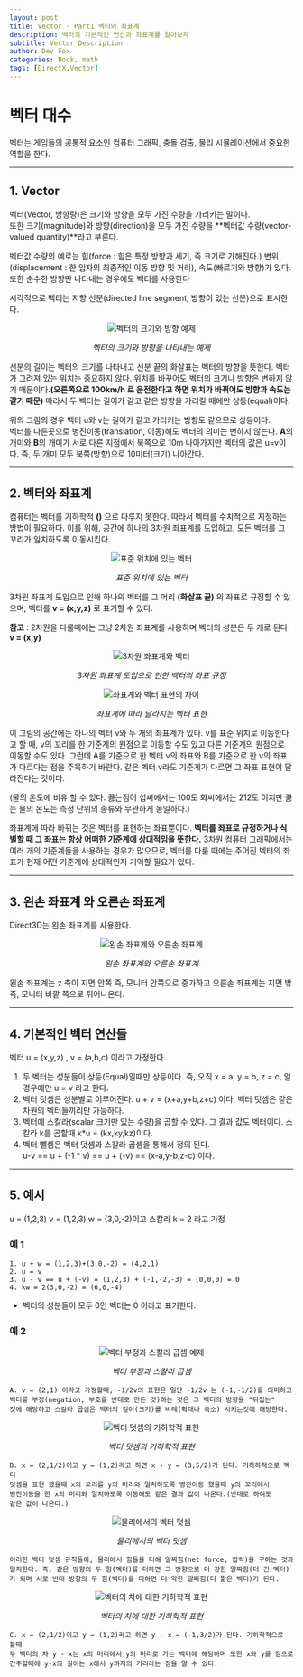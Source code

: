 ```yaml
---
layout: post
title: Vector - Part1 벡터와 좌표계
description: 벡터의 기본적인 연산과 좌표계를 알아보자
subtitle: Vector Description
author: Dev Fox
categories: Book, math
tags: [DirectX,Vector]
---
```


# 벡터 대수

벡터는 게임들의 공통적 요소인 컴퓨터 그래픽, 충돌 검출, 물리 시뮬레이션에서 중요한 역할을 한다. <br>

---
## 1. Vector

벡터(Vector, 방향량)은 크기와 방향을 모두 가진 수량을 가리키는 말이다.<br>
또한 크기(magnitude)와 방향(direction)을 모두 가진 수량을 **벡터값 수량(vector-valued quantity)**라고 부른다. <br>

벡터값 수량의 예로는 힘(force : 힘은 특정 방향과 세기, 즉 크기로 가해진다.) 변위(displacement : 한 입자의 최종적인 이동 방향 및 거리), 속도(빠르기와 방향)가 있다.
또한 순수한 방향만 나타내는 경우에도 벡터를 사용한다 <br>

시각적으로 벡터는 지향 선분(directed line segment, 방향이 있는 선분)으로 표시한다.

<div style="text-align: center;">
  <img src="https://github.com/user-attachments/assets/43066eda-93b1-4d42-a695-b7b2d3f275c8" alt="벡터의 크기와 방향 예제" />
  <p><em>벡터의 크기와 방향을 나타내는 예제</em></p>
</div>

선분의 길이는 벡터의 크기를 나타내고 선분 끝의 화살표는 벡터의 방향을 뜻한다. 벡터가 그려져 있는 위치는 중요하지 않다. 위치를 바꾸어도 벡터의 크기나 방향은 변하지 않기 때문이다.**(오른쪽으로 100km/h 로 운전한다고 하면 위치가 바뀌어도 방향과 속도는 같기 때문)** 따라서 두 벡터는 길이가 같고 같은 방향을 가리킬 때에만 상등(equal)이다.<br>

위의 그림의 경우 벡터 u와 v는 길이가 같고 가리키는 방향도 같으므로 상등이다. <br>
벡터를 다른곳으로 병진이동(translation, 이동)해도 벡터의 의미는 변하지 않는다.
**A**의 개미와 **B**의 개미가 서로 다른 지점에서 북쪽으로 10m 나아가지만 벡터의 값은 u=v이다. 즉, 두 개미 모두 북쪽(방향)으로 10미터(크기) 나아간다.

---
## 2. 벡터와 좌표계

컴퓨터는 벡터를 기하학적 **()** 으로 다루지 못한다. 따라서 벡터를 수치적으로 지정하는 방법이 필요하다. 이를 위해, 공간에 하나의 3차원 좌표계를 도입하고, 모든 벡터를 그 꼬리가 일치하도록 이동시킨다.

<div style="text-align: center;">
  <img src="https://github.com/user-attachments/assets/b55eb21e-623a-4ae6-b7e3-ca5ca0a18f80" alt="표준 위치에 있는 벡터" />
  <p><em>표준 위치에 있는 벡터</em></p>
</div>

3차원 좌표계 도입으로 인해 하나의 벡터를 그 머리 **(화살표 끝)** 의 좌표로 규정할 수 있으며, 벡터를 **v = (x,y,z)** 로 표기할 수 있다.

**참고** : 2차원을 다룰때에는 그냥 2차원 좌표계를 사용하며 벡터의 성분은 두 개로 된다 **v = (x,y)**

<div style="text-align: center;">
  <img src="https://github.com/user-attachments/assets/ee64471c-a22a-420a-8f0f-f2d08be3509c" alt="3차원 좌표계와 벡터" />
  <p><em>3차원 좌표계 도입으로 인한 벡터의 좌표 규정</em></p>
</div>

<div style="text-align: center;">
  <img src="https://github.com/user-attachments/assets/f9dd5a8a-a8bd-468b-a85d-9e1e88eca753" alt="좌표계와 벡터 표현의 차이" />
  <p><em>좌표계에 따라 달라지는 벡터 표현</em></p>
</div>

이 그림의 공간에는 하나의 벡터 v와 두 개의 좌표계가 있다.
v를 표준 위치로 이동한다고 할 때, v의 꼬리를 한 기준계의 원점으로 이동할 수도 있고 다른 기준계의 원점으로 이동할 수도 있다. 그런데 A를 기준으로 한 벡터 v의 좌표와 B를 기준으로 한 v의 좌표가 다르다는 점을 주목하기 바란다. 같은 벡터 v라도 기준계가 다르면 그 좌표 표현이 달라진다는 것이다.

(물의 온도에 비유 할 수 있다. 끓는점이 섭씨에서는 100도 화씨에서는 212도 이지만 끓는 물의 온도는 측정 단위의 종류와 무관하게 동일하다.)

좌표계에 따라 바뀌는 것은 벡터를 표현하는 좌표뿐이다. **벡터를 좌표로 규정하거나 식별할 때 그 좌표는 항상 어떠한 기준계에 상대적임을 뜻한다.**
3차원 컴퓨터 그래픽에서는 여러 개의 기준계들을 사용하는 경우가 많으므로, 벡터를 다룰 때에는 주어진 벡터의 좌표가 현재 어떤 기준계에 상대적인지 기억할 필요가 있다.

---

## 3. 왼손 좌표계 와 오른손 좌표계

Direct3D는 왼손 좌표계를 사용한다.

<div style="text-align: center;">
  <img src="https://github.com/user-attachments/assets/eb107d21-3184-4ac7-8a12-aa69f687dbeb" alt="왼손 좌표계와 오른손 좌표계" />
  <p><em>왼손 좌표계와 오른손 좌표계</em></p>
</div>

왼손 좌표계는 z 축이 지면 안쪽 즉, 모니터 안쪽으로 증가하고 오른손 좌표계는 지면 밖 즉, 모니터 바깥 쪽으로 튀어나온다.

---
## 4. 기본적인 벡터 연산들

벡터 u = (x,y,z) , v = (a,b,c) 이라고 가정한다.

1. 두 벡터는 성분들이 상등(Equal)일때만 상등이다. 즉, 오직 x = a, y = b, z = c, 일 경우에만 u = v 라고 한다.
2. 벡터 덧셈은 성분별로 이루어진다. u + v = (x+a,y+b,z+c) 이다. 벡터 덧셈은 같은 차원의 벡터들끼리만 가능하다.
3. 벡터에 스칼라(scalar 크기만 있는 수량)을 곱할 수 있다. 그 결과 값도 벡터이다. 스칼라 k를 곱할때 k*u = (kx,ky,kz)이다.
4. 벡터 뺄셈은 벡터 덧셈과 스칼라 곱셈을 통해서 정의 된다. <br>
    u-v == u + (-1 * v) == u + (-v) == (x-a,y-b,z-c) 이다.

---
## 5. 예시

u = (1,2,3) v = (1,2,3) w = (3,0,-2)이고 스칼라 k = 2 라고 가정

### 예 1

    1. u + w = (1,2,3)+(3,0,-2) = (4,2,1)
    2. u = v
    3. u - v == u + (-v) = (1,2,3) + (-1,-2,-3) = (0,0,0) = 0
    4. kw = 2(3,0,-2) = (6,0,-4) 

- 벡터의 성분들이 모두 0인 벡터는 0 이라고 표기한다.

### 예 2
<div style="text-align: center;">
  <img src="https://github.com/user-attachments/assets/98a582ef-b1df-45e9-9411-3ef840fb217c" alt="벡터 부정과 스칼라 곱셈 예제" />
  <p><em>벡터 부정과 스칼라 곱셈</em></p>
</div>

    A. v = (2,1) 이라고 가정할때, -1/2v의 표현은 일단 -1/2v 는 (-1,-1/2)를 의미하고 
    벡터를 부정(negation, 부호를 반대로 만든 것)하는 것은 그 벡터의 방향을 "뒤집는"
    것에 해당하고 스칼라 곱셈은 벡터의 길이(크기)를 비례(확대나 축소) 시키는것에 해당한다.

<div style="text-align: center;">
  <img src="https://github.com/user-attachments/assets/ecb41616-9206-43fc-b17d-963b0f68a249" alt="벡터 덧셈의 기하학적 표현" />
  <p><em>벡터 덧셈의 기하학적 표현</em></p>
</div>

    B. x = (2,1/2)이고 y = (1,2)라고 하면 x + y = (3,5/2)가 된다. 기하하적으로 벡터 
    덧셈을 표현 했을때 x의 꼬리를 y의 머리와 일치하도록 병진이동 했을때 y의 꼬리에서
    병진이동을 한 x의 머리와 일치하도록 이동해도 같은 결과 값이 나온다.(반대로 하여도 
    같은 값이 나온다.)

<div style="text-align: center;">
  <img src="https://github.com/user-attachments/assets/c2d4b5ee-4753-4f49-b77f-b31776eaff13" alt="물리에서의 벡터 덧셈" />
  <p><em>물리에서의 벡터 덧셈</em></p>
</div>

    이러한 벡터 덧셈 규칙들이, 물리에서 힘들을 더해 알짜힘(net force, 합력)을 구하는 것과
    일치한다. 즉, 같은 방향의 두 힘(벡터)를 더하면 그 방향으로 더 강한 알짜힘(더 긴 벡터)
    가 되며 서로 반대 방향의 두 힘(벡터)를 더하면 더 약한 알짜힘(더 짦은 벡터)가 된다.

<div style="text-align: center;">
  <img src="https://github.com/user-attachments/assets/0be5f219-7820-4094-9614-60467ba6abe5" alt="벡터의 차에 대한 기하학적 표현" />
  <p><em>벡터의 차에 대한 기하학적 표현</em></p>
</div>

    C. x = (2,1/2)이고 y = (1,2)라고 하면 y - x = (-1,3/2)가 된다. 기하학적으로 볼때
    두 벡터의 차 y - x는 x의 머리에서 y의 머리로 가는 벡터에 해당하며 또한 x와 y를 점으로
    간주할때에 y-x의 길이는 x에서 y까지의 거리라는 점을 알 수 있다.
